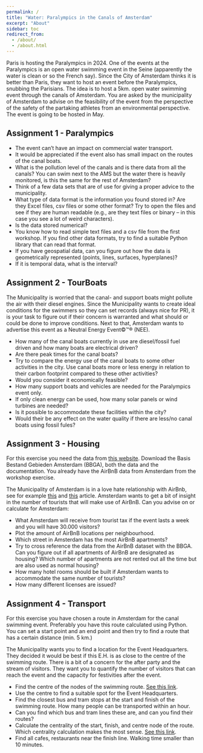 ```yaml
---
permalink: /
title: "Water: Paralympics in the Canals of Amsterdam"
excerpt: "About"
sidebar: toc
redirect_from: 
  - /about/
  - /about.html
---
```


Paris is hosting the Paralympics in 2024. One of the events at the Paralympics is an open water swimming event in the Seine (apparently the water is clean or so the French say). Since the City of Amsterdam thinks it is better than Paris, they want to host an event before the Paralympics, snubbing the Parisians. The idea is to host a 5km. open water swimming event through the canals of Amsterdam. You are asked by the municipality of Amsterdam to advise on the feasibility of the event from the perspective of the safety of the partaking athletes from an environmental perspective. The event is going to be hosted in May.

Assignment 1 - Paralympics
------
* The event can’t have an impact on commercial water transport.
* It would be appreciated if the event also has small impact on the routes of the canal boats.
* What is the pollution level of the canals and is there data from all the canals? You can swim next to the AMS but the water there is heavily monitored, is this the same for the rest of Amsterdam?
* Think of a few data sets that are of use for giving a proper advice to the municipality.
* What type of data format is the information you found stored in? Are they Excel files, csv files or some other format? Try to open the files and see if they are human readable (e.g., are they text files or binary – in this case you see a lot of weird characters).
* Is the data stored numerical?
* You know how to read simple text files and a csv file from the first workshop. If you find other data formats, try to find a suitable Python library that can read that format.
* If you have geospatial data, can you figure out how the data is geometrically represented (points, lines, surfaces, hyperplanes)?
* If it is temporal data, what is the interval?

Assignment 2 - TourBoats
------
The Municipality is worried that the canal- and support boats might pollute the air with their diesel engines. Since the Municipality wants to create ideal conditions for the swimmers so they can set records (always nice for PR), it is your task to figure out if their concern is warranted and what should or could be done to improve conditions. Next to that, Amsterdam 
wants to advertise this event as a Neutral Energy Event©™® (NEE).

* How many of the canal boats currently in use are diesel/fossil fuel driven and how many boats are electrical driven?
* Are there peak times for the canal boats? 
* Try to compare the energy use of the canal boats to some other activities in the city. Use canal boats more or less energy in relation to their carbon footprint compared to these other activities?
* Would you consider it economically feasible?
* How many support boats and vehicles are needed for the Paralympics event only.
* If only clean energy can be used, how many solar panels or wind turbines are needed?
* Is it possible to accommodate these facilities within the city?
* Would their be any effect on the water quality if there are less/no canal boats using fossil fules?

Assignment 3 - Housing
------
For this exercise you need the data from [this website](https://data.amsterdam.nl/datasets/rl6-35tFAw2Ljw/basisbestand-gebieden-amsterdam-bbga/). Download the Basis Bestand Gebieden Amsterdam (BBGA), both the data and the documentation. You already have the AirBnB data from Amsterdam from the workshop exercise.

The Municipality of Amsterdam is in a love hate relationship with AirBnb, see for example [this](https://thenextweb.com/news/four-months-after-its-hunt-for-illegal-hotels-amsterdam-lightens-restrictions-on-airbnb-rentals) and [this](https://www.theguardian.com/travel/2020/sep/14/airbnb-appeals-to-dutch-high-court-retain-double-fees) article. Amsterdam wants to get a bit of insight in the number of tourists that will make use of AirBnB. Can you advise on or calculate for Amsterdam:

* What Amsterdam will receive from tourist tax if the event lasts a week and you will have 30.000 visitors?
* Plot the amount of AirBnB locations per neighbourhood.
* Which street in Amsterdam has the most AirBnB apartments?
* Try to cross reference the data from the AirBnB dataset with the BBGA. Can you figure out if all apartments of AirBnB are designated as housing? Which number of apartments are not rented out all the time but are also used as normal housing?
* How many hotel rooms should be built if Amsterdam wants to accommodate the same number of tourists?
* How many different licenses are issued?

Assignment 4 - Transport
------
For this exercise you have chosen a route in Amsterdam for the canal swimming event. Preferably you have this route calculated using Python. You can set a start point and an end point and then try to find a route that has a certain distance (min. 5 km.)

The Municipality wants you to find a location for the Event Headquarters. They decided it would be best if this E.H. is as close to the centre of the swimming route. There is a bit of a concern for the after party and the stream of visitors. They want you to quantify the number of visitors that can reach the event and the capacity for festivities after the event.

* Find the centre of the nodes of the swimming route. [See this link](https://stackoverflow.com/questions/46238813/osmnx-get-coordinates-of-nodes-using-osm-id).
* Use the centre to find a suitable spot for the Event Headquarters.
* Find the closest bus and tram stops at the start and finish of the swimming route. How many people can be transported within an hour.
* Can you find which bus and tram lines these are, and can you find their routes?
* Calculate the centrality of the start, finish, and centre node of the route. Which centrality calculation makes the most sense. [See this link](https://networkx.org/documentation/stable/reference/algorithms/centrality.html).
* Find all cafes, restaurants near the finish line. Walking time smaller than 10 minutes.

